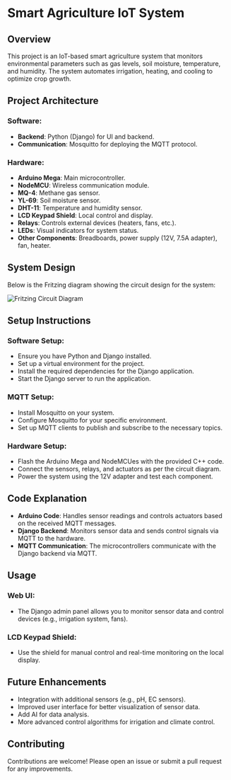 # Smart Agriculture IoT System

## Overview
This project is an IoT-based smart agriculture system that monitors environmental parameters such as gas levels, soil moisture, temperature, and humidity. The system automates irrigation, heating, and cooling to optimize crop growth.

## Project Architecture

### Software:
- **Backend**: Python (Django) for UI and backend.
- **Communication**: Mosquitto for deploying the MQTT protocol.

### Hardware:
- **Arduino Mega**: Main microcontroller.
- **NodeMCU**: Wireless communication module.
- **MQ-4**: Methane gas sensor.
- **YL-69**: Soil moisture sensor.
- **DHT-11**: Temperature and humidity sensor.
- **LCD Keypad Shield**: Local control and display.
- **Relays**: Controls external devices (heaters, fans, etc.).
- **LEDs**: Visual indicators for system status.
- **Other Components**: Breadboards, power supply (12V, 7.5A adapter), fan, heater.

## System Design
Below is the Fritzing diagram showing the circuit design for the system:

![Fritzing Circuit Diagram](<https://github.com/alirezanodahi/IOT-Project_Smart-Agriculture/blob/main/iot_design_bb.jpg>)

## Setup Instructions

### Software Setup:

- Ensure you have Python and Django installed.
- Set up a virtual environment for the project.
- Install the required dependencies for the Django application.
- Start the Django server to run the application.

### MQTT Setup:

- Install Mosquitto on your system.
- Configure Mosquitto for your specific environment.
- Set up MQTT clients to publish and subscribe to the necessary topics.

### Hardware Setup:

- Flash the Arduino Mega and NodeMCUes with the provided C++ code.
- Connect the sensors, relays, and actuators as per the circuit diagram.
- Power the system using the 12V adapter and test each component.

## Code Explanation

- **Arduino Code**: Handles sensor readings and controls actuators based on the received MQTT messages.
- **Django Backend**: Monitors sensor data and sends control signals via MQTT to the hardware.
- **MQTT Communication**: The microcontrollers communicate with the Django backend via MQTT.

## Usage

### Web UI:
- The Django admin panel allows you to monitor sensor data and control devices (e.g., irrigation system, fans).

### LCD Keypad Shield:
- Use the shield for manual control and real-time monitoring on the local display.

## Future Enhancements
- Integration with additional sensors (e.g., pH, EC sensors).
- Improved user interface for better visualization of sensor data.
- Add AI for data analysis.
- More advanced control algorithms for irrigation and climate control.

## Contributing
Contributions are welcome! Please open an issue or submit a pull request for any improvements.
